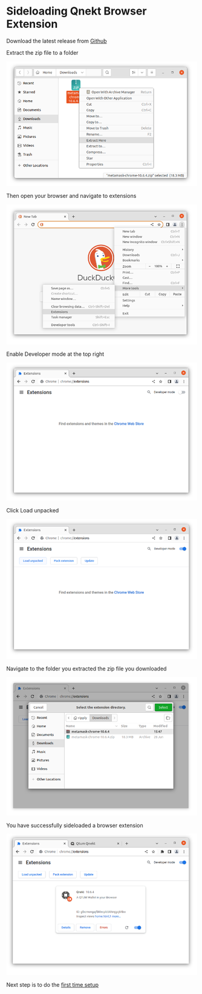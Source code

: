 # Sideloading Qnekt Browser Extension

Download the latest release from [Github](https://github.com/earlgreytech/metamask-extension/releases)

Extract the zip file to a folder

![](./qnekt-sideload-extract.PNG)

Then open your browser and navigate to extensions

![](./qnekt-sideload-open-extensions.PNG)

Enable Developer mode at the top right

![](./qnekt-sideload-developer-mode.PNG)

Click Load unpacked

![](./qnekt-sideload-load-unpacked.PNG)

Navigate to the folder you extracted the zip file you downloaded

![](./qnekt-sideload-select-folder.PNG)

You have successfully sideloaded a browser extension

![](./qnekt-sideload-loaded.PNG)

Next step is to do the [first time setup](/First-Time-Setup/README.md)
